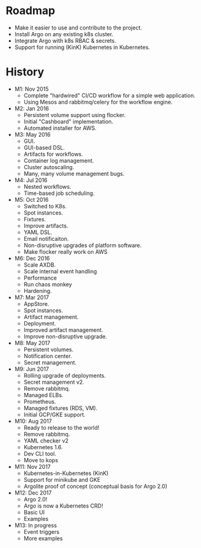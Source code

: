 # Roadmap

* Make it easier to use and contribute to the project.
* Install Argo on any existing k8s cluster.
* Integrate Argo with k8s RBAC & secrets.
* Support for running (KinK) Kubernetes in Kubernetes.

# History

* M1: Nov 2015
  * Complete "hardwired" CI/CD workflow for a simple web application.
  * Using Mesos and rabbitmq/celery for the workflow engine.
* M2: Jan 2016
  * Persistent volume support using flocker.
  * Initial "Cashboard" implementation.
  * Automated installer for AWS.
* M3: May 2016
  * GUI.
  * GUI-based DSL.
  * Artifacts for workflows.
  * Container log management.
  * Cluster autoscaling.
  * Many, many volume management bugs.
* M4: Jul 2016
  * Nested workflows.
  * Time-based job scheduling.
* M5: Oct 2016
  * Switched to K8s.
  * Spot instances.
  * Fixtures.
  * Improve artifacts.
  * YAML DSL.
  * Email notificaiton.
  * Non-disruptive upgrades of platform software.
  * Make flocker really work on AWS
* M6: Dec 2016
  * Scale AXDB.
  * Scale internal event handling
  * Performance
  * Run chaos monkey
  * Hardening.
* M7: Mar 2017
  * AppStore.
  * Spot instances.
  * Artifact management.
  * Deployment.
  * Improved artifact management.
  * Improve non-disruptive upgrade.
* M8: May 2017
  * Persistent volumes.
  * Notification center.
  * Secret management.
* M9: Jun 2017
  * Rolling upgrade of deployments.
  * Secret management v2.
  * Remove rabbitmq.
  * Managed ELBs.
  * Prometheus.
  * Managed fixtures (RDS, VM).
  * Initial GCP/GKE support.
* M10: Aug 2017
  * Ready to release to the world!
  * Remove rabbitmq.
  * YAML checker v2
  * Kubernetes 1.6.
  * Dev CLI tool.
  * Move to kops
* M11: Nov 2017
  * Kubernetes-in-Kubernetes (KinK)
  * Support for minikube and GKE
  * Argolite proof of concept (conceptual basis for Argo 2.0)
* M12: Dec 2017
  * Argo 2.0!
  * Argo is now a Kubernetes CRD!
  * Basic UI
  * Examples
* M13: In progress
  * Event triggers
  * More examples
